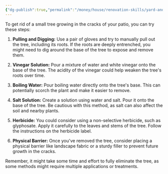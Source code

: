 ```yaml
---
{"dg-publish":true,"permalink":"/money/house/renovation-skills/yard-and-outside/how-to-kill-a-tree/","tags":["oakmore"],"created":"Aug 28, 2023, 9:59 PM"}
---
```




To get rid of a small tree growing in the cracks of your patio, you can try these steps:

1. **Pulling and Digging:** Use a pair of gloves and try to manually pull out the tree, including its roots. If the roots are deeply entrenched, you might need to dig around the base of the tree to expose and remove them.

2. **Vinegar Solution:** Pour a mixture of water and white vinegar onto the base of the tree. The acidity of the vinegar could help weaken the tree's roots over time.

3. **Boiling Water:** Pour boiling water directly onto the tree's base. This can potentially scorch the plant and make it easier to remove.

4. **Salt Solution:** Create a solution using water and salt. Pour it onto the base of the tree. Be cautious with this method, as salt can also affect the soil and nearby plants.

5. **Herbicide:** You could consider using a non-selective herbicide, such as glyphosate. Apply it carefully to the leaves and stems of the tree. Follow the instructions on the herbicide label.

6. **Physical Barrier:** Once you've removed the tree, consider placing a physical barrier like landscape fabric or a sturdy filler to prevent future growth in the cracks.

Remember, it might take some time and effort to fully eliminate the tree, as some methods might require multiple applications or treatments.

  

